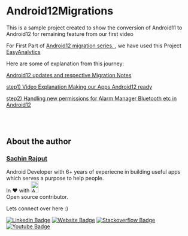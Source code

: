 # Android12Migrations
This is a sample project created to show the conversion of Android11 to Android12 for remaining feature from our first video

For First Part of <a href="https://www.youtube.com/watch?v=X9IfLFLaVKI">Android12 migration series. </a>, we have used this Project <a href="https://github.com/droid-lover/EasyAnalytics"> EasyAnalytics</a>


Here are some of explanation from this journey:

<a href="https://medium.com/native-mobile-bits/lets-use-android-12-migration-of-our-android-apps-to-android12-api-31-af329b6829d0"> Android12 updates and respective Migration Notes </a> 

<a href="https://www.youtube.com/watch?v=X9IfLFLaVKI">step1) Video Explanation Making our Apps Android12 ready </a> 

<a href="https://youtu.be/gTXv3948SCU">step2) Handling new permissions for Alarm Manager Bluetooth etc in Android12 </a> 





</br>

</br>


## About the author
### <a href="https://iamsachinrajput.medium.com/"> Sachin Rajput</a>
  Android Developer with 6+ years of experiecne in building useful apps which serves a purpose to help people. <br/>
  In :heart: with <img src="https://github.com/myJarvis/EasyAnalytics/blob/master/images/android.png" alt="Android" width=20  height=30> </br> Open source contributor.
  
Lets connect over here :) 
  
[![Linkedin Badge](https://img.shields.io/badge/-LinkedIn-0e76a8?style=flat-square&logo=Linkedin&logoColor=white)](https://www.linkedin.com/in/sachin-rajput-998b48105/)
[![Website Badge](https://img.shields.io/badge/Medium-3b5998?style=flat-square&logo=google-chrome&logoColor=white)](https://droid-lover.medium.com/)
[![Stackoverflow Badge](https://img.shields.io/badge/-Stackoverflow-FFA500?style=flat-square&logo=Stackoverflow&logoColor=orange)](https://stackoverflow.com/users/7193506/sachin)
[![Youtube Badge](https://img.shields.io/badge/YouTube-FF0000?style=for-the-badge&logo=youtube&logoColor=white)](https://www.youtube.com/channel/UCTjQSpx2waqXTC37AgM8qyA)



